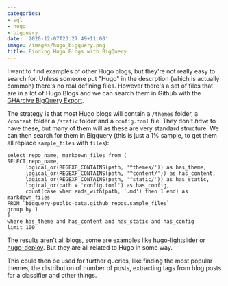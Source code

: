 ```yaml
---
categories:
- sql
- hugo
- bigquery
date: '2020-12-07T23:27:49+11:00'
image: /images/hugo_bigquery.png
title: Finding Hugo Blogs with BigQuery
---
```


I want to find examples of other Hugo blogs, but they're not really easy to search for.
Unless someone put "Hugo" in the descrption (which is actually common) there's no real defining files.
However there's a set of files that are in a lot of Hugo Blogs and we can search them in Github with the [GHArcive BigQuery Export](https://www.gharchive.org/#bigquery).

The strategy is that most Hugo blogs will contain a `/themes` folder, a `/content` folder a `/static` folder and a `config.toml` file.
They don't *have* to have these, but many of them will as these are very standard structure.
We can then search for them in Bigquery (this is just a 1% sample, to get them all replace `sample_files` with `files`):

```
select repo_name, markdown_files from (
SELECT repo_name,
      logical_or(REGEXP_CONTAINS(path, '^themes/')) as has_theme,
      logical_or(REGEXP_CONTAINS(path, '^content/')) as has_content,
      logical_or(REGEXP_CONTAINS(path, '^static/')) as has_static,
      logical_or(path = 'config.toml') as has_config,
      count(case when ends_with(path, '.md') then 1 end) as markdown_files
FROM `bigquery-public-data.github_repos.sample_files`
group by 1
)
where has_theme and has_content and has_static and has_config
limit 100
```

The results aren't all blogs, some are examples like [hugo-lightslider](https://github.com/pcdummy/hugo-lightslider-example) or [hugo-deploy](https://github.com/nathany/hugo-deploy).
But they are all related to Hugo in some way.

This could then be used for further queries, like finding the most popular themes, the distribution of number of posts, extracting tags from blog posts for a classifier and other things.